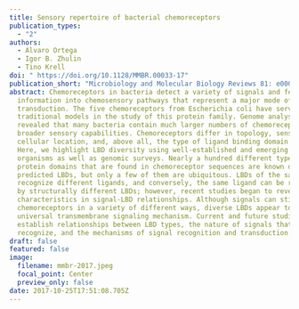 ```yaml
---
title: Sensory repertoire of bacterial chemoreceptors
publication_types:
  - "2"
authors:
  - Alvaro Ortega
  - Igor B. Zhulin
  - Tino Krell
doi: " https://doi.org/10.1128/MMBR.00033-17"
publication_short: "Microbiology and Molecular Biology Reviews 81: e00033-17"
abstract: Chemoreceptors in bacteria detect a variety of signals and feed this
  information into chemosensory pathways that represent a major mode of signal
  transduction. The five chemoreceptors from Escherichia coli have served as
  traditional models in the study of this protein family. Genome analyses
  revealed that many bacteria contain much larger numbers of chemoreceptors with
  broader sensory capabilities. Chemoreceptors differ in topology, sensing mode,
  cellular location, and, above all, the type of ligand binding domain (LBD).
  Here, we highlight LBD diversity using well-established and emerging model
  organisms as well as genomic surveys. Nearly a hundred different types of
  protein domains that are found in chemoreceptor sequences are known or
  predicted LBDs, but only a few of them are ubiquitous. LBDs of the same class
  recognize different ligands, and conversely, the same ligand can be recognized
  by structurally different LBDs; however, recent studies began to reveal common
  characteristics in signal-LBD relationships. Although signals can stimulate
  chemoreceptors in a variety of different ways, diverse LBDs appear to employ a
  universal transmembrane signaling mechanism. Current and future studies aim to
  establish relationships between LBD types, the nature of signals that they
  recognize, and the mechanisms of signal recognition and transduction.
draft: false
featured: false
image:
  filename: mmbr-2017.jpeg
  focal_point: Center
  preview_only: false
date: 2017-10-25T17:51:08.705Z
---
```

